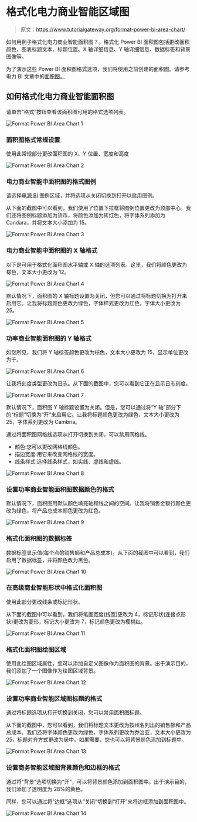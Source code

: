 # 格式化电力商业智能区域图

> 原文：<https://www.tutorialgateway.org/format-power-bi-area-chart/>

如何用例子格式化电力商业智能面积图？。格式化 Power BI 面积图包括更改面积颜色、图表标题文本、标题位置、X 轴详细信息、Y 轴详细信息、数据标签和背景图像等。

为了演示这些 Power BI 面积图格式选项，我们将使用之前创建的面积图。请参考电力 BI 文章中的[面积图。](https://www.tutorialgateway.org/area-chart-in-power-bi/)

## 如何格式化电力商业智能面积图

请单击“格式”按钮查看该面积图可用的格式选项列表。

![Format Power BI Area Chart 1](img/16745c622f896ddaca6b24f622a79c5c.png)

### 面积图格式常规设置

使用此常规部分更改面积图的 X、Y 位置、宽度和高度

![Format Power BI Area Chart 2](img/ab638f6efd25773e42cc222d0b7afde2.png)

### 电力商业智能中面积图的格式图例

请选择[电源 BI](https://www.tutorialgateway.org/power-bi-tutorial/) 图例区域，并将选项从关闭切换到打开以启用图例。

从下面的截图中可以看到，我们使用了位置下拉框将图例位置更改为顶部中心。我们还将图例标题添加为货币，将颜色添加为砖红色，将字体系列添加为 Candara，并将文本大小添加为 15。

![Format Power BI Area Chart 3](img/af3fa7eb71446bdab16b58848257b47f.png)

### 电力商业智能中面积图的 X 轴格式

以下是可用于格式化面积图水平轴或 X 轴的选项列表。这里，我们将颜色更改为棕色，文本大小更改为 12。

![Format Power BI Area Chart 4](img/b7eba5772b021bdcef3a1f1076783e86.png)

默认情况下，面积图的 X 轴标题设置为关闭，但您可以通过将标题切换为打开来启用它。让我将标题颜色更改为绿色，字体样式更改为红色，字体大小更改为 25。

![Format Power BI Area Chart 5](img/4ec710dcb17d0d1fe43865d11f9337f6.png)

### 功率商业智能面积图的 Y 轴格式

如您所见，我们将 Y 轴标签颜色更改为棕色，文本大小更改为 15，显示单位更改为千。

![Format Power BI Area Chart 6](img/88bcb0a9add898a3404d214424875c33.png)

让我将刻度类型更改为日志。从下面的截图中，您可以看到它正在显示日志刻度。

![Format Power BI Area Chart 7](img/0f5b7c550ff27adc9d780c73b6ab6724.png)

默认情况下，面积图 Y 轴标题设置为关闭。但是，您可以通过将“Y 轴”部分下的“标题”切换为“开”来启用它。让我将标题颜色更改为绿色，文本大小更改为 25，字体系列更改为 Cambria。

通过将面积图网格线选项从打开切换到关闭，可以禁用网格线。

*   颜色:您可以更改网格线颜色。
*   描边宽度:用它来改变网格线的宽度。
*   线条样式:选择线条样式，如实线、虚线和虚线。

![Format Power BI Area Chart 8](img/48b69942ae3f425f6259bedb9ea4c586.png)

### 设置功率商业智能面积图数据颜色的格式

默认情况下，面积图用默认颜色填充轴和线之间的空间。让我将销售金额行颜色更改为绿色，将产品总成本颜色更改为红色。

![Format Power BI Area Chart 9](img/8e18d86f44597a63f6846c68b582de51.png)

### 格式化面积图的数据标签

数据标签显示值(每个点的销售额和产品总成本)。从下面的截图中可以看到，我们启用了数据标签，并将颜色改为黑色。

![Format Power BI Area Chart 10](img/59e0f724eb813d69d4f15cc3b37b1738.png)

### 在高级商业智能形状中格式化面积图

使用此部分更改线条或标记形状。

从下面的截图中可以看到，我们将笔画宽度(线宽)更改为 4，标记形状(连接点形状)更改为菱形，标记大小更改为 7，标记颜色更改为樱桃红。

![Format Power BI Area Chart 11](img/b00bf1bf3b6b2a4c331ee0a21a82ceb5.png)

### 格式化面积图绘图区域

使用此绘图区域属性，您可以添加自定义图像作为面积图的背景。出于演示目的，我们添加了一个图像作为绘图区域背景。

![Format Power BI Area Chart 12](img/d13432a8e3a17d75f41a00fc95bf0f14.png)

### 设置功率商业智能区域图标题的格式

通过将标题选项从打开切换到关闭，您可以禁用面积图标题。

从下面的截图中，您可以看到，我们将标题文本更改为按州名列出的销售额和产品总成本。我们还将字体颜色更改为绿色，字体系列更改为乔治亚，文本大小更改为 25，标题对齐方式更改为居中。如果需要，您也可以将背景颜色添加到标题中。

![Format Power BI Area Chart 13](img/06ab09f4b4a21af7345bec4d4ae857ab.png)

### 设置商务智能区域图背景颜色和边框的格式

通过将“背景”选项切换为“开”，可以将背景颜色添加到面积图中。出于演示目的，我们添加了透明度为 28%的黄色。

同样，您可以通过将“边框”选项从“关闭”切换到“打开”来将边框添加到面积图中。

![Format Power BI Area Chart 14](img/2485e2865a204f83e72c774bde404031.png)